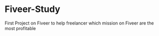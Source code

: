 # Fiveer-Study
First Project on Fiveer to help freelancer which mission on Fiveer are the most profitable

